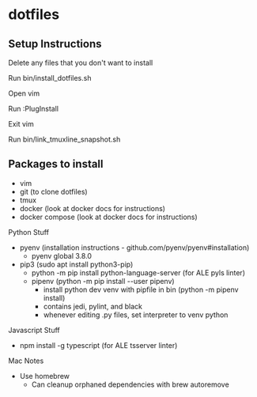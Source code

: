 # dotfiles

## Setup Instructions

Delete any files that you don't want to install

Run bin/install_dotfiles.sh

Open vim

Run :PlugInstall

Exit vim

Run bin/link_tmuxline_snapshot.sh


## Packages to install

- vim
- git (to clone dotfiles)
- tmux
- docker (look at docker docs for instructions)
- docker compose (look at docker docs for instructions)

Python Stuff
- pyenv (installation instructions - github.com/pyenv/pyenv#installation)
    - pyenv global 3.8.0
- pip3 (sudo apt install python3-pip)
    - python -m pip install python-language-server (for ALE pyls linter)
    - pipenv (python -m pip install --user pipenv)
        - install python dev venv with pipfile in bin (python -m pipenv install)
        - contains jedi, pylint, and black
        - whenever editing .py files, set interpreter to venv python

Javascript Stuff
- npm install -g typescript (for ALE tsserver linter)

Mac Notes
- Use homebrew
    - Can cleanup orphaned dependencies with brew autoremove
